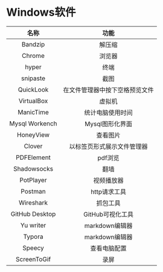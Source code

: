 # Windows软件

| 名称 | 功能 |
| :-: | :-: |
| Bandzip | 解压缩 |
| Chrome | 浏览器 |
| hyper | 终端 |
| snipaste | 截图 |
| QuickLook | 在文件管理器中按下空格预览文件 |
| VirtualBox | 虚拟机 |
| ManicTime | 统计电脑使用时间 |
| Mysql Workench | Mysql图形化界面 |
| HoneyView | 查看图片 |
| Clover | 以标签页形式展示文件管理器 |
| PDFElement | pdf浏览 |
| Shadowsocks | 翻墙 |
| PotPlayer | 视频播放器 |
| Postman | http请求工具 |
| Wireshark | 抓包工具 |
| GitHub Desktop | GitHub可视化工具 |
| Yu writer | markdown编辑器 |
| Typora | markdown编辑器 |
| Speecy | 查看电脑配置 |
| ScreenToGif | 录屏 |
